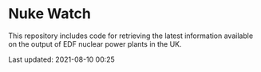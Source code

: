 # Nuke Watch

This repository includes code for retrieving the latest information available on the output of EDF nuclear power plants in the UK.

Last updated: 2021-08-10 00:25